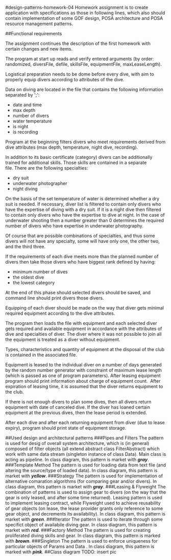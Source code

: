 #design-patterns-homework-04
Homework assignment is to create application with specifications as those in following lines, which also should contain implementation of some GOF design,  POSA architecture and POSA resource management patterns.

##Functional requirements

The assignment continues the description of the first homework with certain changes and new items. 

The program at start up reads and verify entered arguments (by order: randomized, diversFile, defile, skillsFile, equipmentFile, maxLeaseLength). 

Logistical preparation needs to be dome before every dive, with aim to properly equip divers according to attributes of the dive. 

Data on diving are located in the file that contains the following information separated by ';': 
- date and time 
- max depth 
- number of divers 
- water temperature 
- is night 
- is recording 

Program at the beginning filters divers who meet requirements derived from dive attributes (max depth, temperature, night dive, recording). 

In addition to its basic certificate (category) divers can be additionally trained for additional skills.&nbsp;Those skills are contained in a separate file.&nbsp;There are the following specialties:
- dry suit 
- underwater photographer 
- night diving

On the basis of the set temperature of water is determined whether a dry suit is needed.&nbsp;If necessary, diver list is filtered to contain only divers who have the expertise of diving with a dry suit.&nbsp;If it is a night dive then filtered to contain only divers who have the expertise to dive at night.&nbsp;In the case of underwater shooting then a number greater than 0 determines the required number of divers who have expertise in underwater photography. 

Of course that are possible combinations of specialties, and thus some divers will not have any specialty, some will have only one, the other two, and the third three. 

If the requirements of each dive meets more than the planned number of divers then take those divers who have biggest rank defined by having: 
- minimum number of dives 
- the oldest dive 
- the lowest category

At the end of this phase should selected divers should be saved, and command line should print divers those divers. 

Equipping of each diver should be made on the way that diver gets minimal required equipment according to the dive attributes. 

The program then loads the file with equipment and each selected diver gets required and available equipment in accordance with the attributes of dive and specialties of diver.&nbsp;The diver where it was not possible to join all the equipment is treated as a diver without equipment. 

Types, characteristics and quantity of equipment at the disposal of the club is contained in the associated file. 

Equipment is leased to the individual diver on a number of days generated by the random number generator with constraint of maximum lease length (which is passed as one of program parameters).&nbsp;After leasing equipment program should print information about charge of equipment count. &nbsp;After expiration of leasing time, it is assumed that the diver returns equipment to the club. 

If there is not enough divers to plan some dives, then all divers return equipment with date of canceled dive.&nbsp;If the diver has loaned certain equipment at the previous dives, then the lease period is extended. 

After each dive and after each returning equipment from diver (due to lease expiry), program should print state of equipment storage.

##Used design and architectural patterns
###Pipes and Filters
The pattern is used for desig of overall system architecture, which is (in general) composed of filter objects (all extend abstract class FilterAbstract) which work with same data stream (singleton instance of class Data). Main class is acting as pipeline. In class diagram, this pattern is market with ***gray***. 
###Template Method
The pattern is used for loading data from text file (and altering the source/type of loaded data). In class diagram, this pattern is market with ***yellow***. 
###Strategy
The pattern is used for implementation of alternative comaration algorithms (for comparing gear and/or divers). In class diagram, this pattern is market with ***gray***. 
###Leasing & Flyweight
The combination of patterns is used to assign gear to divers (on the way that the gear is only leased, and after some time returned). Leasing pattern is used to implement leasing contract, while Flyweight used to achieve reusability of gear objects (on lease, the lease provider grants only reference to some gear object, and decrements its availability). In class diagram, this pattern is market with ***green***. 
###Iterator
The pattern is used to iterate through some specifict object of availabile diving gear. In class diagram, this pattern is market with ***red***. 
###Factory Method
The pattern is used for creating proliferated diving skills and gear. In class diagram, this pattern is marked with ***brown***.
###Singleton
The pattern is used to enforce uniqueness for particular objects of Params and Data . In class diagram, this pattern is marked with ***pink***.
##Class diagram
TODO: insert pic
